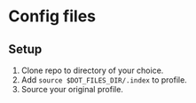 # Config files

## Setup

1. Clone repo to directory of your choice.
2. Add `source $DOT_FILES_DIR/.index` to profile.
3. Source your original profile.
